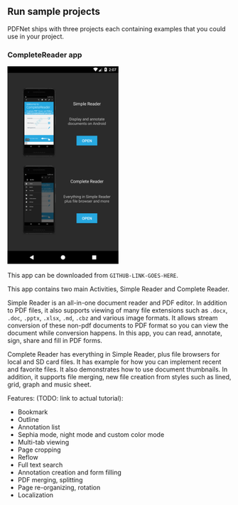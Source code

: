 ## Run sample projects

PDFNet ships with three projects each containing examples that you could use in your project.

### CompleteReader app

<img src="./img/complete_reader_app.png" width="250">

This app can be downloaded from `GITHUB-LINK-GOES-HERE`.

This app contains two main Activities, Simple Reader and Complete Reader.

Simple Reader is an all-in-one document reader and PDF editor. In addition to PDF files, it also supports viewing of many file extensions such as `.docx`, `.doc`, `.pptx`, `.xlsx`, `.md`, `.cbz` and various image formats. It allows stream conversion of these non-pdf documents to PDF format so you can view the document while conversion happens. In this app, you can read, annotate, sign, share and fill in PDF forms.

Complete Reader has everything in Simple Reader, plus file browsers for local and SD card files. It has example for how you can implement recent and favorite files. It also demonstrates how to use document thumbnails. In addition, it supports file merging, new file creation from styles such as lined, grid, graph and music sheet.

Features: (TODO: link to actual tutorial):
- Bookmark
- Outline
- Annotation list
- Sephia mode, night mode and custom color mode
- Multi-tab viewing
- Page cropping
- Reflow
- Full text search
- Annotation creation and form filling
- PDF merging, splitting
- Page re-organizing, rotation
- Localization
